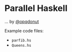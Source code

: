 # Parallel Haskell

... by [@opqdonut]

[@opqdonut]: https://github.com/opqdonut

Example code files:
  - `parfib.hs`
  - `Queens.hs`
